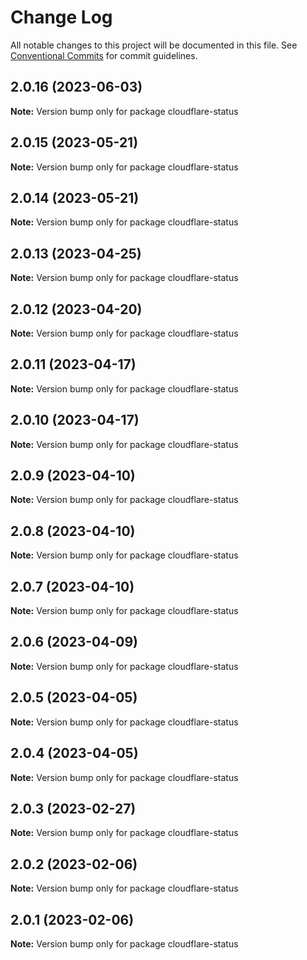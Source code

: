 # Change Log

All notable changes to this project will be documented in this file.
See [Conventional Commits](https://conventionalcommits.org) for commit guidelines.

## 2.0.16 (2023-06-03)

**Note:** Version bump only for package cloudflare-status





## 2.0.15 (2023-05-21)

**Note:** Version bump only for package cloudflare-status





## 2.0.14 (2023-05-21)

**Note:** Version bump only for package cloudflare-status





## 2.0.13 (2023-04-25)

**Note:** Version bump only for package cloudflare-status





## 2.0.12 (2023-04-20)

**Note:** Version bump only for package cloudflare-status





## 2.0.11 (2023-04-17)

**Note:** Version bump only for package cloudflare-status





## 2.0.10 (2023-04-17)

**Note:** Version bump only for package cloudflare-status





## 2.0.9 (2023-04-10)

**Note:** Version bump only for package cloudflare-status





## 2.0.8 (2023-04-10)

**Note:** Version bump only for package cloudflare-status





## 2.0.7 (2023-04-10)

**Note:** Version bump only for package cloudflare-status





## 2.0.6 (2023-04-09)

**Note:** Version bump only for package cloudflare-status





## 2.0.5 (2023-04-05)

**Note:** Version bump only for package cloudflare-status





## 2.0.4 (2023-04-05)

**Note:** Version bump only for package cloudflare-status





## 2.0.3 (2023-02-27)

**Note:** Version bump only for package cloudflare-status





## 2.0.2 (2023-02-06)

**Note:** Version bump only for package cloudflare-status





## 2.0.1 (2023-02-06)

**Note:** Version bump only for package cloudflare-status
